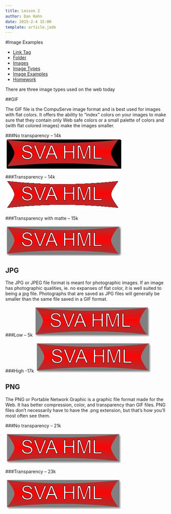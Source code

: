 ```yaml
---
title: Lesson 2
author: Dan Hahn
date: 2015-2-4 15:00
template: article.jade
---
```


#Image Examples

* [Link Tag]()
* [Folder](folders.html)
* [Images](images.html)
* [Image Types](image-types.html)
* [Image Examples](image-examples.html)
* [Homework](homework.html)

There are three image types used on the web today

##GIF

The GIF file is the CompuServe image format and is best used for images with flat colors. It offers the ability to “index” colors on your images to make sure that they contain only Web safe colors or a small palette of colors and (with flat colored images) make the images smaller. 

###No transparency – 14k
<img src="images/gif_notrans.gif" alt="">

###Transparency – 14k
<img src="images/gif_trans.gif" alt="">

###Transparency with matte – 15k

<img src="images/gif_trans_mat.gif" alt="">

<h2>JPG</h2>

<p>The JPG or JPEG file format is meant for photographic images. If an image has photographic qualities, ie. no expanses of flat color, it is well suited to being a jpg file. Photographs that are saved as JPG files will generally be smaller than the same file saved in a GIF format. </p>

###Low – 5k
<img src="images/jpg_low.jpg" alt="">

###High -17k
<img src="images/jpg_high.jpg" alt="">

<h2>PNG</h2>

<p>The PNG or Portable Network Graphic is a graphic file format made for the Web. It has better compression, color, and transparency than GIF files. PNG files don’t necessarily have to have the .png extension, but that’s how you’ll most often see them. </p>

###No transparency – 21k

<img src="images/png_notrans.png" alt="">

###Transparency – 23k

<img src="images/png_trans.png" alt="">
